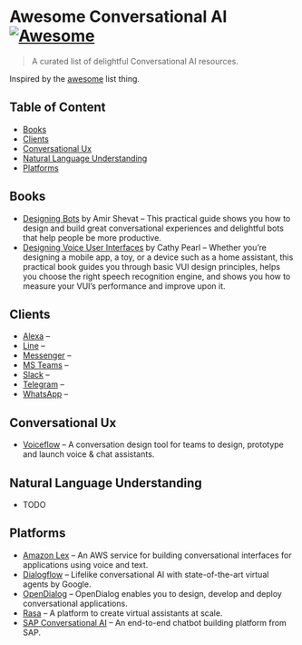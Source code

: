 # Awesome Conversational AI [![Awesome](https://cdn.rawgit.com/sindresorhus/awesome/d7305f38d29fed78fa85652e3a63e154dd8e8829/media/badge.svg)](https://github.com/sindresorhus/awesome)
> A curated list of delightful Conversational AI resources.

Inspired by the [awesome](https://github.com/sindresorhus/awesome) list thing.

## Table of Content

- [Books](#books)
- [Clients](#clients)
- [Conversational Ux](#conversational-ux)
- [Natural Language Understanding](#natural-language-understanding)
- [Platforms](#platforms)

## Books

- [Designing Bots](https://www.oreilly.com/library/view/designing-bots/9781491974810/) by Amir Shevat – This practical guide shows you how to design and build great conversational experiences and delightful bots that help people be more productive.
- [Designing Voice User Interfaces](https://www.oreilly.com/library/view/designing-voice-user/9781491955406/) by Cathy Pearl – Whether you’re designing a mobile app, a toy, or a device such as a home assistant, this practical book guides you through basic VUI design principles, helps you choose the right speech recognition engine, and shows you how to measure your VUI’s performance and improve upon it.

## Clients

- [Alexa](https://developer.amazon.com/) – 
- [Line](https://developers.line.biz/) – 
- [Messenger](https://developers.facebook.com/docs/messenger-platform/) – 
- [MS Teams](https://developer.microsoft.com/microsoft-teams) – 
- [Slack](https://api.slack.com/) – 
- [Telegram](https://core.telegram.org/) – 
- [WhatsApp](https://developers.facebook.com/docs/whatsapp/) – 

## Conversational Ux

- [Voiceflow](https://www.voiceflow.com/) – A conversation design tool for teams to design, prototype and launch voice & chat assistants.

## Natural Language Understanding

- TODO

## Platforms

- [Amazon Lex](https://aws.amazon.com/lex/) – An AWS service for building conversational interfaces for applications using voice and text.
- [Dialogflow](https://cloud.google.com/dialogflow) – Lifelike conversational AI with state-of-the-art virtual agents by Google.
- [OpenDialog](https://opendialog.ai/) – OpenDialog enables you to design, develop and deploy conversational applications.
- [Rasa](https://rasa.com/) – A platform to create virtual assistants at scale.
- [SAP Conversational AI](https://cai.tools.sap/) – An end-to-end chatbot building platform from SAP.
